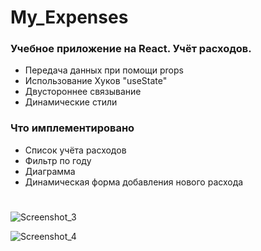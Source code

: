 # My_Expenses
### Учебное приложение на React. Учёт расходов.
- Передача данных при помощи props
- Использование Хуков "useState"
- Двустороннее связывание
- Динамические стили

### Что имплементировано
- Список учёта расходов
- Фильтр по году
- Диаграмма
- Динамическая форма добавления нового расхода

#

![Screenshot_3](https://github.com/user-attachments/assets/ef72e112-252f-49c8-94ae-f1684046d98a)

![Screenshot_4](https://github.com/user-attachments/assets/50f97de3-3b07-47ca-895d-7650461fea71)
